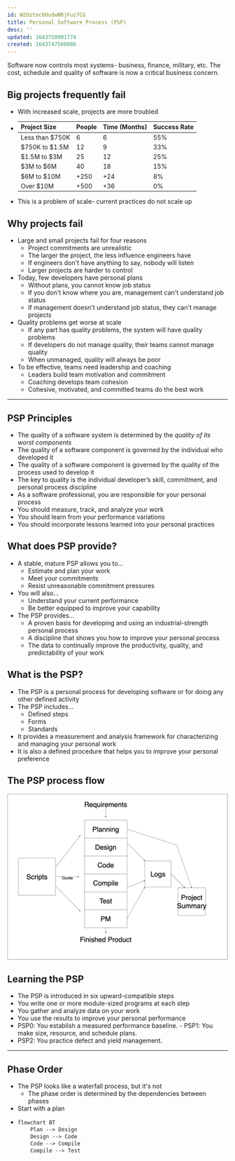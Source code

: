 ```yaml
---
id: W2Uztec6OudwNRjFuz7CG
title: Personal Software Process (PSP)
desc: ''
updated: 1643750901774
created: 1643747560086
---
```


Software now controls most systems- business, finance, military, etc. The cost, schedule and quality of software is now a critical business concern.

## Big projects frequently fail
- With increased scale, projects are more troubled
- 
    | Project Size    | People | Time (Months) | Success Rate |
    | --------------- | ------ | ------------- | ------------ |
    | Less than $750K | 6      | 6             | 55%          |
    | $750K to $1.5M  | 12     | 9             | 33%          |
    | $1.5M to $3M    | 25     | 12            | 25%          |
    | $3M to $6M      | 40     | 18            | 15%          |
    | $6M to $10M     | +250   | +24           | 8%           |
    | Over $10M       | +500   | +36           | 0%           |
- This is a problem of scale- current practices do not scale up
## Why projects fail
- Large and small projects fail for four reasons
    - Project commitments are unrealistic
    - The larger the project, the less influence engineers have
    - If engineers don't have anything to say, nobody will listen
    - Larger projects are harder to control
- Today, few developers have personal plans
    - Without plans, you cannot know job status
    - If you don't know where you are, management can't understand job status
    - If management doesn't understand job status, they can't manage projects
- Quality problems get worse at scale
    - If any part has quality problems, the system will have quality problems
    - If developers do not manage quality, their teams cannot manage quality
    - When unmanaged, quality will always be poor
- To be effective, teams need leadership and coaching
    - Leaders build team motivation and commitment
    - Coaching develops team cohesion
    - Cohesive, motivated, and committed teams do the best work
---
## PSP Principles
- The quality of a software system is determined by the *quality of its worst components*
- The quality of a software component is governed by the individual who developed it
- The quality of a software component is governed by the quality of the process used to develop it
- The key to quality is the individual developer’s skill, commitment, and personal process discipline
- As a software professional, you are responsible for your personal process
- You should measure, track, and analyze your work
- You should learn from your performance variations
- You should incorporate lessons learned into your personal practices
## What does PSP provide?
- A stable, mature PSP allows you to...
    - Estimate and plan your work
    - Meet your commitments
    - Resist unreasonable commitment pressures
- You will also...
    - Understand your current performance
    - Be better equipped to improve your capability
- The PSP provides…
    - A proven basis for developing and using an industrial-strength personal process
    - A discipline that shows you how to improve your personal process
    - The data to continually improve the productivity, quality, and predictability of your work
## What is the PSP?
- The PSP is a personal process for developing software or for doing any other defined activity
- The PSP includes...
    - Defined steps
    - Forms
    - Standards
- It provides a measurement and analysis framework for characterizing and managing your personal work
- It is also a defined procedure that helps you to improve your personal preference
## The PSP process flow
![](assets/images/psp-process-flow.drawio.png)
## Learning the PSP
- The PSP is introduced in six upward-compatible steps
- You write one or more module-sized programs at each step
- You gather and analyze data on your work
- You use the results to improve your personal performance
- PSP0: You establish a measured performance baseline. - PSP1: You make size, resource, and schedule plans.
- PSP2: You practice defect and yield management.
---
## Phase Order
- The PSP looks like a waterfall process, but it's not
    - The phase order is determined by the dependencies between phases
- Start with a plan
- 
    ```mermaid
    flowchart BT
        Plan --> Design
        Design --> Code
        Code --> Compile
        Compile --> Test
    ```